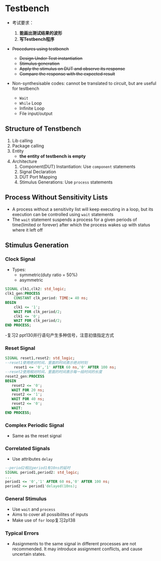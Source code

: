 # Testbench

- 考试要求：
  1. **能画出测试结果的波形**
  2. **写Testbench程序**

- ~~Procedures using testbench~~
  - ~~Design Under Test instantiation~~
  - ~~Stimulus generation~~
  - ~~Apply the stimulus on DUT and observe its response~~
  - ~~Compare the response with the expected result~~

- Non-synthesisable codes: cannot be translated to circuit, but are useful for testbench
  - `Wait`
  - `While` Loop
  - Infinite Loop
  - File input/output

## Structure of Tenstbench
1. Lib calling
2. Package calling
3. Entity
   - **the entity of testbench is empty**
4. Architecture
   1. Component(DUT) Instantiation: Use `component` statements
   2. Signal Declaration
   3. DUT Port Mapping
   4. Stimulus Generations: Use `process` statements

## Process Without Sensitivity Lists
- A process without a sensitivity list will keep executing in a loop, but its execution can be controlled using `wait` statements
- The `wait` statement suspends a process for a given periods of time(limited or forever) after which the process wakes up with status where it left off

## Stimulus Generation
### Clock Signal
- Types:
  - symmetric(duty ratio = 50%) 
  - asymmetric
```VHDL
SIGNAL clk1,clk2: std_logic;
clk1_gen:PROCESS
    CONSTANT clk_period: TIME:= 40 ns;
BEGIN
    clk1 <= '1';
    WAIT FOR clk_period/2;
    clk1 <= '0';
    WAIT FOR clk_period/2;
END PROCESS;
```
-复习2
ppt130并行语句产生多种信号，注意初值指定方式


### Reset Signal
```VHDL
SIGNAL reset1,reset2: std_logic;
--reset1使用绝对时间，里面的时间表示绝对时刻
    reset1 <= '0','1' AFTER 60 ns,'0' AFTER 100 ns; 
--reset2使用相对时间，里面的时间表示每一段时间的长度
reset2_gen:PROCESS
BEGIN                  
   reset2 <= '0';
   WAIT FOR 20 ns;
   reset2 <= '1';
   WAIT FOR 40 ns;
   reset2 <= '0';
   WAIT:
END PROCESS;
```

### Complex Periodic Signal
- Same as the reset signal

### Correlated Signals
- Use attributes `delay`
```VHDL
--period2相比period1有10ns的延时
SIGNAL period1,period2: std_logic;
...
period1 <= '0','1' AFTER 60 ns,'0' AFTER 100 ns; 
period2 <= period1'delayed(10ns);
```

### General Stimulus
- Use `wait` and `process`
- Aims to cover all possibilites of inputs
- Make use of `for` loop复习2p138


### Typical Errors
- Assignments to the same signal in different processes are not recommended. It may introduce assignment conflicts, and cause uncertain states.